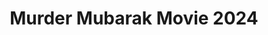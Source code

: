 ---
layout: post
title: Murder Mubarak Movie 2024
thumb: https://image.tmdb.org/t/p/w185/b6z0MWic4sD9CJiT2VfWB7Kea8l.jpg
---